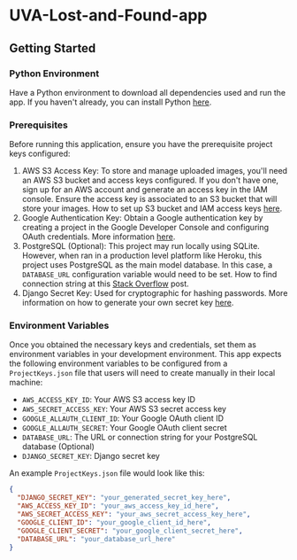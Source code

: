 # UVA-Lost-and-Found-app

## Getting Started
### Python Environment
Have a Python environment to download all dependencies used and run the app. If you haven't already, you can install Python [here](https://www.python.org/downloads/).
### Prerequisites 
Before running this application, ensure you have the prerequisite project keys configured:
1. AWS S3 Access Key: To store and manage uploaded images, you'll need an AWS S3 bucket and access keys configured. If you don't have one, sign up for an AWS account and generate an access key in the IAM console. Ensure the access key is associated to an S3 bucket that will store your images. How to set up S3 bucket and IAM access keys [here](https://services.northwestern.edu/TDClient/30/Portal/KB/ArticleDet?ID=2025).
2. Google Authentication Key: Obtain a Google authentication key by creating a project in the Google Developer Console and configuring OAuth credentials. More information [here](https://medium.com/@infowithkiiru/django-user-registration-with-google-67524cce5ab7).
3. PostgreSQL (Optional): This project may run locally using SQLite. However, when ran in a production level platform like Heroku, this project uses PostgreSQL as the main model database. In this case, a `DATABASE_URL` configuration variable would need to be set. How to find connection string at this [Stack Overflow](https://stackoverflow.com/questions/3582552/what-is-the-format-for-the-postgresql-connection-string-url) post.
4. Django Secret Key: Used for cryptographic for hashing passwords. More information on how to generate your own secret key [here](https://www.educative.io/answers/how-to-generate-a-django-secretkey).

### Environment Variables
Once you obtained the necessary keys and credentials, set them as environment variables in your development environment. This app expects the following environment variables to be configured from a `ProjectKeys.json` file that users will need to create manually in their local machine:
- `AWS_ACCESS_KEY_ID`: Your AWS S3 access key ID
- `AWS_SECRET_ACCESS_KEY`: Your AWS S3 secret access key
- `GOOGLE_ALLAUTH_CLIENT_ID`: Your Google OAuth client ID
- `GOOGLE_ALLAUTH_SECRET`: Your Google OAuth client secret
- `DATABASE_URL`: The URL or connection string for your PostgreSQL database (Optional)
- `DJANGO_SECRET_KEY`: Django secret key

An example `ProjectKeys.json` file would look like this:
```json
{
  "DJANGO_SECRET_KEY": "your_generated_secret_key_here",
  "AWS_ACCESS_KEY_ID": "your_aws_access_key_id_here",
  "AWS_SECRET_ACCESS_KEY": "your_aws_secret_access_key_here",
  "GOOGLE_CLIENT_ID": "your_google_client_id_here",
  "GOOGLE_CLIENT_SECRET": "your_google_client_secret_here",
  "DATABASE_URL": "your_database_url_here"
}
```
